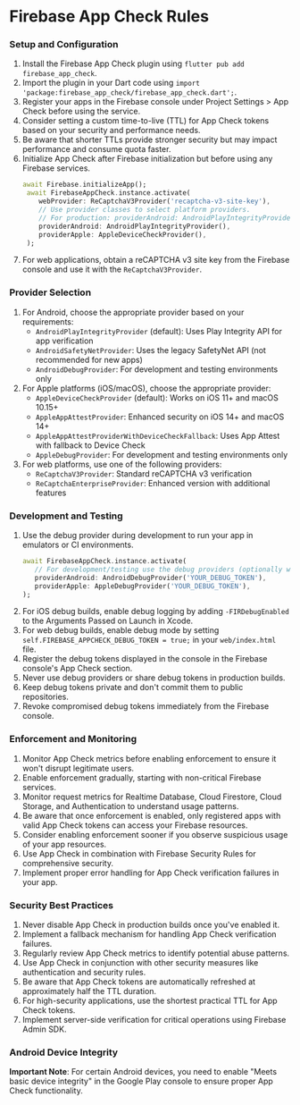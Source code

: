 # Firebase App Check Rules

### Setup and Configuration

1. Install the Firebase App Check plugin using `flutter pub add firebase_app_check`.
2. Import the plugin in your Dart code using `import 'package:firebase_app_check/firebase_app_check.dart';`.
3. Register your apps in the Firebase console under Project Settings > App Check before using the service.
4. Consider setting a custom time-to-live (TTL) for App Check tokens based on your security and performance needs.
5. Be aware that shorter TTLs provide stronger security but may impact performance and consume quota faster.
6. Initialize App Check after Firebase initialization but before using any Firebase services.
   ```dart
   await Firebase.initializeApp();
    await FirebaseAppCheck.instance.activate(
       webProvider: ReCaptchaV3Provider('recaptcha-v3-site-key'),
       // Use provider classes to select platform providers.
       // For production: providerAndroid: AndroidPlayIntegrityProvider(), providerApple: AppleAppAttestProvider()
       providerAndroid: AndroidPlayIntegrityProvider(),
       providerApple: AppleDeviceCheckProvider(),
    );
   ```
7. For web applications, obtain a reCAPTCHA v3 site key from the Firebase console and use it with the `ReCaptchaV3Provider`.

### Provider Selection

1. For Android, choose the appropriate provider based on your requirements:
   - `AndroidPlayIntegrityProvider` (default): Uses Play Integrity API for app verification
   - `AndroidSafetyNetProvider`: Uses the legacy SafetyNet API (not recommended for new apps)
   - `AndroidDebugProvider`: For development and testing environments only
2. For Apple platforms (iOS/macOS), choose the appropriate provider:
   - `AppleDeviceCheckProvider` (default): Works on iOS 11+ and macOS 10.15+
   - `AppleAppAttestProvider`: Enhanced security on iOS 14+ and macOS 14+
   - `AppleAppAttestProviderWithDeviceCheckFallback`: Uses App Attest with fallback to Device Check
   - `AppleDebugProvider`: For development and testing environments only
3. For web platforms, use one of the following providers:
   - `ReCaptchaV3Provider`: Standard reCAPTCHA v3 verification
   - `ReCaptchaEnterpriseProvider`: Enhanced version with additional features

### Development and Testing

1. Use the debug provider during development to run your app in emulators or CI environments.
    ```dart
    await FirebaseAppCheck.instance.activate(
       // For development/testing use the debug providers (optionally with a debug token):
       providerAndroid: AndroidDebugProvider('YOUR_DEBUG_TOKEN'),
       providerApple: AppleDebugProvider('YOUR_DEBUG_TOKEN'),
    );
    ```
2. For iOS debug builds, enable debug logging by adding `-FIRDebugEnabled` to the Arguments Passed on Launch in Xcode.
3. For web debug builds, enable debug mode by setting `self.FIREBASE_APPCHECK_DEBUG_TOKEN = true;` in your `web/index.html` file.
4. Register the debug tokens displayed in the console in the Firebase console's App Check section.
5. Never use debug providers or share debug tokens in production builds.
6. Keep debug tokens private and don't commit them to public repositories.
7. Revoke compromised debug tokens immediately from the Firebase console.

### Enforcement and Monitoring

1. Monitor App Check metrics before enabling enforcement to ensure it won't disrupt legitimate users.
2. Enable enforcement gradually, starting with non-critical Firebase services.
3. Monitor request metrics for Realtime Database, Cloud Firestore, Cloud Storage, and Authentication to understand usage patterns.
4. Be aware that once enforcement is enabled, only registered apps with valid App Check tokens can access your Firebase resources.
5. Consider enabling enforcement sooner if you observe suspicious usage of your app resources.
6. Use App Check in combination with Firebase Security Rules for comprehensive security.
7. Implement proper error handling for App Check verification failures in your app.

### Security Best Practices

1. Never disable App Check in production builds once you've enabled it.
2. Implement a fallback mechanism for handling App Check verification failures.
3. Regularly review App Check metrics to identify potential abuse patterns.
4. Use App Check in conjunction with other security measures like authentication and security rules.
5. Be aware that App Check tokens are automatically refreshed at approximately half the TTL duration.
6. For high-security applications, use the shortest practical TTL for App Check tokens.
7. Implement server-side verification for critical operations using Firebase Admin SDK.

### Android Device Integrity

**Important Note**: For certain Android devices, you need to enable "Meets basic device integrity" in the Google Play console to ensure proper App Check functionality.
